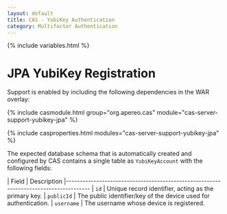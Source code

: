 ```yaml
---
layout: default
title: CAS - YubiKey Authentication
category: Multifactor Authentication
---
```


{% include variables.html %}

# JPA YubiKey Registration

Support is enabled by including the following dependencies in the WAR overlay:

{% include casmodule.html group="org.apereo.cas" module="cas-server-support-yubikey-jpa" %}

{% include casproperties.html
modules="cas-server-support-yubikey-jpa" %}

The expected database schema that is automatically created and configured by CAS contains a single table as `YubiKeyAccount` with the following fields:

| Field              | Description
|--------------------------------------------------------------------------------------
| `id`               | Unique record identifier, acting as the primary key.
| `publicId`         | The public identifier/key of the device used for authentication.
| `username`         | The username whose device is registered.

